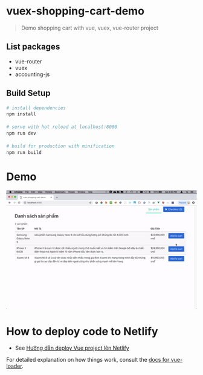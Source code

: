 # vuex-shopping-cart-demo

> Demo shopping cart with vue, vuex, vue-router project

## List packages 
- vue-router
- vuex
- accounting-js

## Build Setup

``` bash
# install dependencies
npm install

# serve with hot reload at localhost:8080
npm run dev

# build for production with minification
npm run build
```

# Demo
![](shopping-cart.gif)

# How to deploy code to Netlify
- See [Hưỡng dẫn deploy Vue project lên Netlify](https://convoicoi.wordpress.com/2018/09/14/vuejs-huong-dan-deploy-vue-project-len-netlify/)

For detailed explanation on how things work, consult the [docs for vue-loader](http://vuejs.github.io/vue-loader).
